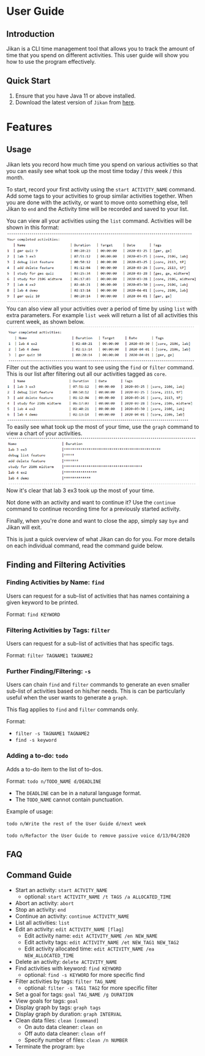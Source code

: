 # User Guide

## Introduction

Jikan is a CLI time management tool that allows you to track the amount of time that you spend on different activities. This user guide will show you how to use the program effectively. 

## Quick Start
1. Ensure that you have Java 11 or above installed.
1. Download the latest version of `Jikan` from [here](https://github.com/AY1920S2-CS2113-T15-1/tp/releases).

Features 
=======
## Usage
Jikan lets you record how much time you spend on various activities so that you can easily see what took up the most time today / this week / this month.

To start, record your first activity using the `start ACTIVITY_NAME` command. Add some tags to your activities to group similar activities together. When you are done with the activity, or want to move onto something else, tell Jikan to `end` and the Activity time will be recorded and saved to your list.

You can view all your activities using the `list` command. Activities will be shown in this format:
![Continue command sequence diagram](./pictures/list.PNG)
You can also view all your activities over a period of time by using `list` with extra parameters. For example `list week` will return a list of all activities this current week, as shown below.
![Continue command sequence diagram](./pictures/list_week.PNG)
Filter out the activities you want to see using the `find` or `filter` command. This is our list after filtering out all our activities tagged as `core`. 
![Continue command sequence diagram](./pictures/list_core.PNG)
To easily see what took up the most of your time, use the `graph` command to view a chart of your activities. 
![Continue command sequence diagram](./pictures/graph_core.PNG)
Now it's clear that lab 3 ex3 took up the most of your time. 

Not done with an activity and want to continue it? Use the `continue` command to continue recording time for a previously started activity.

Finally, when you're done and want to close the app, simply say `bye` and Jikan will exit.

This is just a quick overview of what Jikan can do for you. For more details on each individual command, read the command guide below.


## Finding and Filtering Activities

### Finding Activities by Name: `find`
Users can request for a sub-list of activities that has names containing a given keyword to be printed.

Format: `find KEYWORD`

### Filtering Activities by Tags: `filter`
Users can request for a sub-list of activities that has specific tags.

Format: `filter TAGNAME1 TAGNAME2`

### Further Finding/Filtering: `-s`
Users can chain `find` and `filter` commands to generate an even smaller sub-list of activities based on his/her needs. 
This is can be particularly useful when the user wants to generate a `graph`.

This flag applies to `find` and `filter` commands only. 

Format: 
* `filter -s TAGNAME1 TAGNAME2`
* `find -s keyword`


### Adding a to-do: `todo`
Adds a to-do item to the list of to-dos.

Format: `todo n/TODO_NAME d/DEADLINE`

* The `DEADLINE` can be in a natural language format.
* The `TODO_NAME` cannot contain punctuation.  

Example of usage: 

`todo n/Write the rest of the User Guide d/next week`

`todo n/Refactor the User Guide to remove passive voice d/13/04/2020`

## FAQ


## Command Guide

* Start an activity: `start ACTVITY_NAME` 
    * optional: `start ACTIVITY_NAME /t TAGS /a ALLOCATED_TIME`
* Abort an activity: `abort`
* Stop an activity: `end`
* Continue an activity: `continue ACTIVITY_NAME`
* List all activities: `list`
* Edit an activity: `edit ACTIVITY_NAME [flag]`
    * Edit activity name: `edit ACTIVITY_NAME /en NEW_NAME`
    * Edit activity tags: `edit ACTIVITY_NAME /et NEW_TAG1 NEW_TAG2`
    * Edit activity allocated time: `edit ACTIVITY_NAME /ea NEW_ALLOCATED_TIME`
* Delete an activity: `delete ACTIVITY_NAME`
* Find activities with keyword: `find KEYWORD`
    * optional: `find -s KEYWORD` for more specific find
* Filter activities by tags: `filter TAG_NAME`
    * optional: `filter -s TAG1 TAG2` for more specific filter
* Set a goal for tags: `goal TAG_NAME /g DURATION`
* View goals for tags: `goal`
* Display graph by tags: `graph tags`
* Display graph by duration: `graph INTERVAL`
* Clean data files: `clean [command]`
    * On auto data cleaner: `clean on`
    * Off auto data cleaner: `clean off`
    * Specify number of files: `clean /n NUMBER`
* Terminate the program: `bye`
